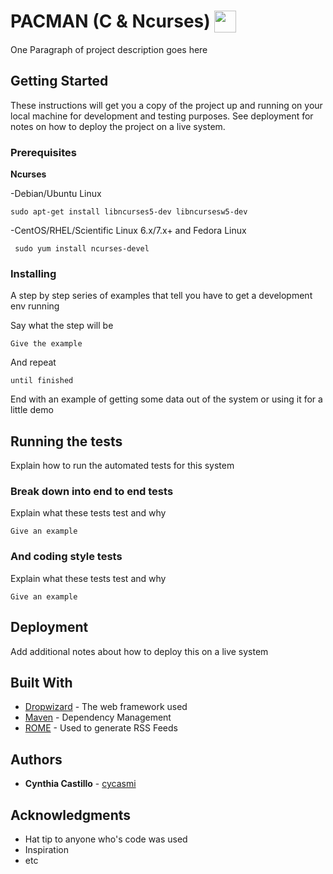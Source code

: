 # PACMAN (C & Ncurses)  <img src="https://github.com/Mobiquity/slackio/blob/master/emoji/pacman.png" width="35" height="35" align="top"/>

One Paragraph of project description goes here

## Getting Started

These instructions will get you a copy of the project up and running on your local machine for development and testing purposes. See deployment for notes on how to deploy the project on a live system.

### Prerequisites

**Ncurses**

-Debian/Ubuntu Linux
  ```
  sudo apt-get install libncurses5-dev libncursesw5-dev
  ```
  
-CentOS/RHEL/Scientific Linux 6.x/7.x+ and Fedora Linux
 ```
  sudo yum install ncurses-devel
 ```

### Installing

A step by step series of examples that tell you have to get a development env running

Say what the step will be

```
Give the example
```

And repeat

```
until finished
```

End with an example of getting some data out of the system or using it for a little demo

## Running the tests

Explain how to run the automated tests for this system

### Break down into end to end tests

Explain what these tests test and why

```
Give an example
```

### And coding style tests

Explain what these tests test and why

```
Give an example
```

## Deployment

Add additional notes about how to deploy this on a live system

## Built With

* [Dropwizard](http://www.dropwizard.io/1.0.2/docs/) - The web framework used
* [Maven](https://maven.apache.org/) - Dependency Management
* [ROME](https://rometools.github.io/rome/) - Used to generate RSS Feeds

## Authors

* **Cynthia Castillo** - [cycasmi](https://github.com/cycasmi)

## Acknowledgments

* Hat tip to anyone who's code was used
* Inspiration
* etc

